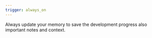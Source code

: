 ```yaml
---
trigger: always_on
---
```


Always update your memory to save the development progress also important notes and context.
